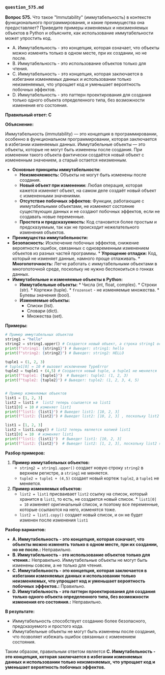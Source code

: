 ### `question_575.md`

**Вопрос 575.** Что такое "Immutability" (иммутабельность) в контексте функционального программирования, и какие преимущества она предоставляет? Приведите примеры изменяемых и неизменяемых объектов в Python и объясните, как использование иммутабельности может упростить код.

-   A. Иммутабельность - это концепция, которая означает, что объекты можно изменять только в одном месте, при их создании, но не после.
-   B. Иммутабельность - это использование объектов только для чтения.
-   C. Иммутабельность - это концепция, которая заключается в избегании изменяемых данных и использовании только неизменяемых, что упрощает код и уменьшает вероятность побочных эффектов.
-   D. Иммутабельность - это паттерн проектирования для создания только одного объекта определенного типа, без возможности изменения его состояния.

**Правильный ответ: C**

**Объяснение:**

Иммутабельность (immutability) — это концепция в программировании, особенно в функциональном программировании, которая заключается в избегании изменяемых данных. Иммутабельные объекты — это объекты, которые не могут быть изменены после создания. При изменении такого объекта фактически создаётся новый объект с измененным значением, а старый остается неизменным.

*   **Основные принципы иммутабельности:**
    *   **Неизменяемость:** Объекты не могут быть изменены после создания.
    *   **Новый объект при изменении:** Любая операция, которая кажется изменяет объект, на самом деле создаёт новый объект с измененными значениями.
    *   **Отсутствие побочных эффектов:** Функции, работающие с иммутабельными объектами, не изменяют состояние существующих данных и не создают побочных эффектов, если не создавать новые переменные.
    *  **Простота и предсказуемость:** Код становится более простым и предсказуемым, так как не происходит нежелательного изменения объектов.
*   **Преимущества иммутабельности:**
   *   **Безопасность:** Исключение побочных эффектов,  снижение вероятности ошибок, связанных с одновременным изменением объектов из разных частей программы.
    *   **Упрощение отладки:** Код, который не изменяет данные, намного проще отлаживать.
    *   **Многопоточность:** Легче работать с иммутабельными объектами в многопоточной среде, поскольку не нужно беспокоиться о гонках данных.
*   **Иммутабельные и изменяемые объекты в Python:**
     *   **Иммутабельные объекты:**
        *   Числа (int, float, complex).
        *   Строки (str).
        *   Кортежи (tuple).
        *   `frozenset` - не изменяемые множества.
        *   Булевы значения (bool).
    *   **Изменяемые объекты:**
        *   Списки (list).
        *  Словари (dict).
        *   Множества (set).

**Примеры:**
```python
# Пример иммутабельных объектов
string1 = "hello"
string2 = string1.upper() # Создается новый объект, а строка string1 остается без изменения
print(f"string1: {string1}") # Выведет: string1: hello
print(f"string2: {string2}") # Выведет: string2: HELLO

tuple1 = (1, 2, 3)
# tuple1[0] = 10 # вызовет исключение TypeError
tuple2 = tuple1 + (4,5) # Создается новый tuple, а tuple1 не меняется
print(f"tuple1: {tuple1}")  # Выведет: tuple1: (1, 2, 3)
print(f"tuple2: {tuple2}") # Выведет: tuple2: (1, 2, 3, 4, 5)


# Пример изменяемых объектов
list1 = [1, 2, 3]
list2 = list1 #  list2 теперь ссылается на list1
list1[0] = 10 # изменяет list1
print(f"list1: {list1}") # Выведет list1: [10, 2, 3]
print(f"list2: {list2}") # Выведет list2: [10, 2, 3] , поскольку list2 ссылается на тот же объект

list1 = [1, 2, 3]
list2 = list1.copy() # list2 теперь является копией list1
list1[0] = 10  # изменяет list1
print(f"list1: {list1}")  # Выведет list1: [10, 2, 3]
print(f"list2: {list2}")  # Выведет list2: [1, 2, 3], поскольку list2 является независимой копией
```
**Разбор примеров:**

1.  **Пример иммутабельных объектов:**
    * `string2 = string1.upper()` создает новую строку `string2` в верхнем регистре, а `string1` не меняется.
    *  `tuple2 = tuple1 + (4,5)` создает новый кортеж `tuple2`, а `tuple1` не меняется.
2.  **Пример изменяемых объектов:**
       *   `list2 = list1` присваивает `list2` ссылку на список, который хранится в `list1`, то есть, не создается новый список.
        *   `list1[0] = 10` изменяет оригинальный список, и поэтому все переменные, которые ссылаются на него, изменятся тоже.
       * `list2 = list1.copy()` создает новый список, и он не будет изменен после изменения `list1`

**Разбор вариантов:**
*   **A. Иммутабельность - это концепция, которая означает, что объекты можно изменять только в одном месте, при их создании, но не после.:** Неправильно.
*   **B. Иммутабельность - это использование объектов только для чтения.:** Неправильно. Иммутабельные объекты не могут быть изменены совсем, а не только для чтения.
*  **C. Иммутабельность - это концепция, которая заключается в избегании изменяемых данных и использовании только неизменяемых, что упрощает код и уменьшает вероятность побочных эффектов.:** Правильно.
*  **D. Иммутабельность - это паттерн проектирования для создания только одного объекта определенного типа, без возможности изменения его состояния.:** Неправильно.

**В результате:**
*  Иммутабельность способствует созданию более безопасного, предсказуемого и простого кода.
*  Иммутабельные объекты не могут быть изменены после создания, что позволяет избежать ошибок связанных с изменением состояния.

Таким образом, правильным ответом является **C. Иммутабельность - это концепция, которая заключается в избегании изменяемых данных и использовании только неизменяемых, что упрощает код и уменьшает вероятность побочных эффектов.**
